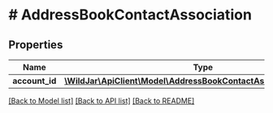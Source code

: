 # # AddressBookContactAssociation

## Properties

Name | Type | Description | Notes
------------ | ------------- | ------------- | -------------
**account_id** | [**\WildJar\ApiClient\Model\AddressBookContactAssociationAccountId**](AddressBookContactAssociationAccountId.md) |  | [optional]

[[Back to Model list]](../../README.md#models) [[Back to API list]](../../README.md#endpoints) [[Back to README]](../../README.md)
